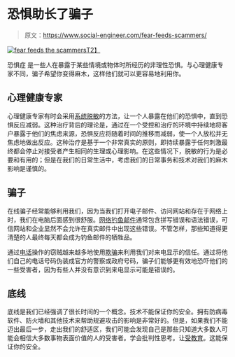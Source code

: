 # 恐惧助长了骗子

> 原文：<https://www.social-engineer.com/fear-feeds-scammers/>

[![fear feeds the scammers](img/75ba2b18d69656756c80eb45cc332064.png)T2】](https://www.social-engineer.com/wp-content/uploads/2014/01/images-2.jpeg)

恐惧症 是一些人在暴露于某些情境或物体时所经历的非理性恐惧。与心理健康专家不同，骗子希望你变得麻木，这样他们就可以更容易地利用你。

## 心理健康专家

心理健康专家有时会采用[系统脱敏](https://psycnet.apa.org/doiLanding?doi=10.1037%2Fh0043315)的方法，让一个人暴露在他们的恐惧中，直到恐惧反应减弱。这种治疗背后的理论是，通过在一个受控和治疗的环境中持续地将客户暴露于他们的焦虑来源，恐惧反应将随着时间的推移而减弱，使一个人放松并无焦虑地做出反应。这种治疗是基于一个非常真实的原则，即持续暴露于任何刺激最终都会停止对接受者产生相同的生理或心理影响。在这些情况下，脱敏的行为是必要和有用的；但是在我们的日常生活中，考虑我们的日常事务和技术对我们的麻木影响是谨慎的。

## 骗子

在线骗子经常能够利用我们，因为当我们打开电子邮件、访问网站和存在于网络上时，我们在电脑后面感到很舒服。[网络钓鱼邮件](https://www.social-engineer.org/framework/attack-vectors/phishing-attacks-2/)通常包含拼写错误和语法错误，可信网站和企业显然不会允许在真实邮件中出现这些错误。不管怎样，那些知道得更清楚的人最终每天都会成为钓鱼邮件的牺牲品。

通过[电话](https://www.social-engineer.org/framework/attack-vectors/vishing/)操作的窃贼越来越多地使用[欺骗](https://www.social-engineer.org/framework/se-tools/phone/caller-id-spoofing/)来利用我们对来电显示的信任。通过将他们自己的电话号码伪装成官方的警察或政府号码，骗子们能够更有效地恐吓他们的一些受害者，因为有些人并没有意识到来电显示可能是错误的。

## 底线

底线是我们已经强调了很长时间的一个概念。技术不能保证你的安全。拥有防病毒软件、防火墙和其他技术来帮助规避攻击的影响是非常好的。但是，如果我们不能迈出最后一步，走出我们的舒适区，我们可能会发现自己是那些只知道大多数人可能会相信大多数事物表面价值的人的受害者。学会批判性思考。让[受教育](https://www.social-engineer.com/training/advanced-practical-social-engineering-training/)。这能保证你的安全。